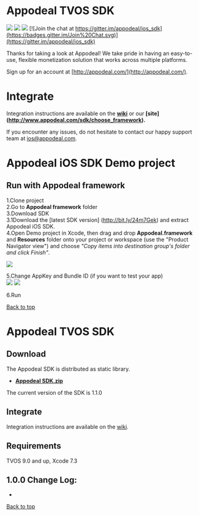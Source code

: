 # Appodeal TVOS SDK   

![](https://img.shields.io/badge/version-v1.1.0-brightgreen.svg)  [![](https://img.shields.io/badge/integration-manual-blue.svg)](https://github.com/appodeal/appodeal-apple-tv-sdk-demo/wiki) [![](https://img.shields.io/badge/download-here-red.svg)](https://bit.ly/appodeal-tvos-sdk-1-1-0)  [![Join the chat at https://gitter.im/appodeal/ios_sdk](https://badges.gitter.im/Join%20Chat.svg)](https://gitter.im/appodeal/ios_sdk)

Thanks for taking a look at Appodeal! We take pride in having an easy-to-use, flexible monetization solution that works across multiple platforms.

Sign up for an account at [http://appodeal.com/](http://appodeal.com/).

# Integrate

Integration instructions are available on the **[wiki](https://github.com/appodeal/appodeal-apple-tv-sdk-demo/wiki)** or our **[site] (http://www.appodeal.com/sdk/choose_framework).**

If you encounter any issues, do not hesitate to contact our happy support team
at [ios@appodeal.com](mailto:ios@appodeal.com).

# Appodeal iOS SDK Demo project

## Run with Appodeal framework

1.Clone project  
2.Go to **Appodeal framework** folder   
3.Download SDK   
3.1Download the [latest SDK version] (http://bit.ly/24m7Gek) and extract Appodeal iOS SDK.   
4.Open Demo project in Xcode, then drag and drop **Appodeal.framework** and **Resources** folder onto your project or workspace (use the "Product Navigator view") and choose *"Copy items into destination group's folder and click Finish"*.     

![](http://dl.dropbox.com/s/8z80aridd4gqxub/Screen%20Shot%202015-04-23%20at%204.30.58%20PM.png)

5.Change AppKey and Bundle ID (if you want to  test your app)    
![](https://s3.amazonaws.com/appodeal-images/Screen+Shot+2015-08-18+at+13.56.01.png)
![](https://s3.amazonaws.com/appodeal-images/Screen+Shot+2015-08-18+at+13.56.10.png)

6.Run  

[Back to top](https://github.com/appodeal/appodeal-apple-tv-sdk-demo#top)

# Appodeal TVOS SDK

## Download

The Appodeal SDK is distributed as static library.

- **[Appodeal SDK.zip](https://bit.ly/appodeal-tvos-sdk-1-1-0)**

The current version of the SDK is 1.1.0       

## Integrate

Integration instructions are available on the [wiki](https://github.com/appodeal/appodeal-apple-tv-sdk-demo/wiki).

## Requirements

TVOS 9.0 and up, Xcode 7.3      

1.0.0 Change Log:      
----------------------------------   
* 

[Back to top](https://github.com/appodeal/appodeal-apple-tv-sdk-demo#top)
